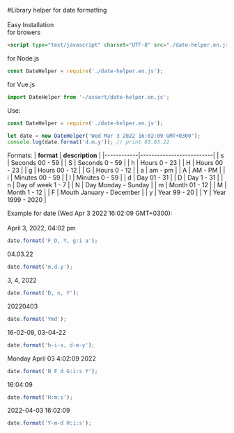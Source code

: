 #Library helper for date formatting\
\
Easy Installation\
for browers
```html
<script type="text/javascript" charset="UTF-8" src="./date-helper.en.js"></script>
```

for Node.js
```js
const DateHelper = require('./date-helper.en.js');
```

for Vue.js
```js
import DateHelper from '~/assert/date-helper.en.js';
```

Use:
```js
const DateHelper = require('./date-helper.en.js');

let date = new DateHelper('Wed Mar 3 2022 16:02:09 GMT+0300');
console.log(date.format('d.m.y')); // print 03.03.22
```

Formats:
| **format** | **description**          |
|------------|--------------------------|
| s          | Seconds 00 - 59          |
| S          | Seconds 0 - 59           |
| h          | Hours 0 - 23             |
| H          | Hours 00 - 23            |
| g          | Hours 00 - 12            |
| G          | Hours 0 - 12             |
| a          | am - pm                  |
| A          | AM - PM                  |
| i          | Minutes 00 - 59          |
| I          | Minutes 0 - 59           |
| d          | Day 01 - 31              |
| D          | Day 1 - 31               |
| n          | Day of week 1 - 7        |
| N          | Day Monday - Sunday      |
| m          | Month 01 - 12            |
| M          | Month 1 - 12             |
| F          | Mouth January - December |
| y          | Year 99 - 20             |
| Y          | Year 1999 - 2020         |


Example for date (Wed Apr 3 2022 16:02:09 GMT+0300):\
\
April 3, 2022, 04:02 pm
```js
date.format('F D, Y, g:i a');
```

04.03.22
```js
date.format('m.d.y');
```

3, 4, 2022
```js
date.format('D, n, Y');
```

20220403
```js
date.format('Ymd');
```

16-02-09, 03-04-22
```js
date.format('h-i-s, d-m-y');
```

Monday April 03 4:02:09 2022
```js
date.format('N F d G:i:s Y');
```

16:04:09
```js
date.format('H:m:s');
```

2022-04-03 16:02:09
```js
date.format('Y-m-d H:i:s');
```




















